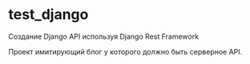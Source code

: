# test_django
Создание Django API используя Django Rest Framework

Проект имитирующий блог у которого должно быть серверное API. 
